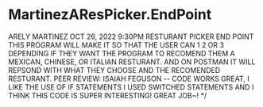 # MartinezAResPicker.EndPoint

ARELY MARTINEZ 
OCT 26, 2022 9:30PM
RESTURANT PICKER END POINT 
THIS PROGRAM WILL MAKE IT SO THAT THE USER 
CAN 1 2 OR 3 DEPENDING IF THEY WANT THE PROGRAM 
TO RECOMEND THEM A MEXICAN, CHINESE, OR ITALIAN 
RESTURANT. AND ON POSTMAN IT WILL REPSOND WITH 
WHAT THEY CHOOSE AND THE RECOMENDED RESTURANT.
PEER REVIEW: ISAIAH FEGUSON -- CODE WORKS GREAT, 
I LIKE THE USE OF IF STATEMENTS I USED SWITCHED 
STATEMENTS AND I THINK THIS CODE IS SUPER 
INTERESTING! GREAT JOB~! 
*/
